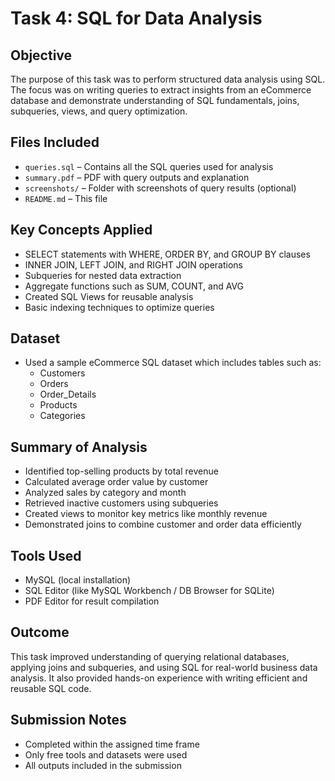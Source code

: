 # Task 4: SQL for Data Analysis

## Objective
The purpose of this task was to perform structured data analysis using SQL. The focus was on writing queries to extract insights from an eCommerce database and demonstrate understanding of SQL fundamentals, joins, subqueries, views, and query optimization.

## Files Included
- `queries.sql` – Contains all the SQL queries used for analysis
- `summary.pdf` – PDF with query outputs and explanation
- `screenshots/` – Folder with screenshots of query results (optional)
- `README.md` – This file

## Key Concepts Applied
- SELECT statements with WHERE, ORDER BY, and GROUP BY clauses
- INNER JOIN, LEFT JOIN, and RIGHT JOIN operations
- Subqueries for nested data extraction
- Aggregate functions such as SUM, COUNT, and AVG
- Created SQL Views for reusable analysis
- Basic indexing techniques to optimize queries

## Dataset
- Used a sample eCommerce SQL dataset which includes tables such as:
  - Customers
  - Orders
  - Order_Details
  - Products
  - Categories

## Summary of Analysis
- Identified top-selling products by total revenue
- Calculated average order value by customer
- Analyzed sales by category and month
- Retrieved inactive customers using subqueries
- Created views to monitor key metrics like monthly revenue
- Demonstrated joins to combine customer and order data efficiently

## Tools Used
- MySQL (local installation)
- SQL Editor (like MySQL Workbench / DB Browser for SQLite)
- PDF Editor for result compilation

## Outcome
This task improved understanding of querying relational databases, applying joins and subqueries, and using SQL for real-world business data analysis. It also provided hands-on experience with writing efficient and reusable SQL code.

## Submission Notes
- Completed within the assigned time frame
- Only free tools and datasets were used
- All outputs included in the submission